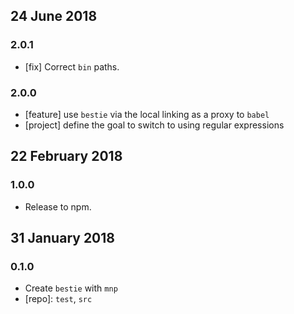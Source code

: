 ## 24 June 2018

### 2.0.1

- [fix] Correct `bin` paths.

### 2.0.0

- [feature] use `bestie` via the local linking as a proxy to `babel`
- [project] define the goal to switch to using regular expressions

## 22 February 2018

### 1.0.0

- Release to npm.

## 31 January 2018

### 0.1.0

- Create `bestie` with `mnp`
- [repo]: `test`, `src`
